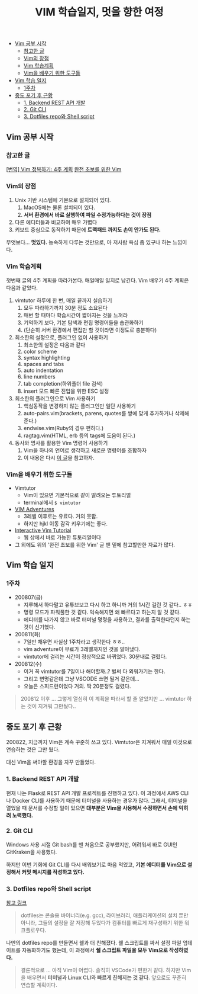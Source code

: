 ﻿---
title:  "VIM 학습일지, 멋을 향한 여정"
excerpt: "스벅 딱 가서, 터미널 열어서 git이고 vim이고 그냥 다 ..."


categories:
-  Tools
tags:
-  Vim
last_modified_at: 2020-08-22TO20:30:00+09:00
---
- [Vim 공부 시작](#vim-공부-시작)
  - [참고한 글](#참고한-글)
  - [Vim의 장점](#vim의-장점)
  - [Vim 학습계획](#vim-학습계획)
  - [Vim을 배우기 위한 도구들](#vim을-배우기-위한-도구들)
- [Vim 학습 일지](#vim-학습-일지)
  - [1주차](#1주차)
- [중도 포기 후 근황](#중도-포기-후-근황)
  - [1. Backend REST API 개발](#1-backend-rest-api-개발)
  - [2. Git CLI](#2-git-cli)
  - [3. Dotfiles repo와 Shell script](#3-dotfiles-repo와-shell-script)

## Vim 공부 시작

### 참고한 글

[[번역] Vim 정복하기: 4주 계획](https://medium.com/@jungseobshin/vim-%EB%B0%B0%EC%9A%B0%EB%8A%94-%EB%B2%95-4%EC%A3%BC-%EA%B3%84%ED%9A%8D-77f3f7e263f7)
[완전 초보를 위한 Vim](https://nolboo.kim/blog/2016/11/15/vim-for-beginner/)

### Vim의 장점

1. Unix 기반 시스템에 기본으로 설치되어 있다.
   1. MacOS에는 물론 설치되어 있다.
   2. **서버 환경에서 바로 실행하여 파일 수정가능하다는 것이 장점**
2. 다른 에디터들과 비교하여 매우 가볍다
3. 키보드 중심으로 동작하기 때문에 **트랙패드 까지도 손이 안가도 된다.**

무엇보다... **멋있다.**
능숙하게 다루는 것만으로, 아 저사람 욕심 좀 있구나 하는 느낌이다.

### Vim 학습계획

첫번째 글의 4주 계획을 따라가본다.
매일매일 일지로 남긴다.
Vim 배우기 4주 계획은 다음과 같았다.

1. vimtutor 하루에 한 번, 매일 끝까지 실습하기
   1. 모두 따라하기까지 30분 정도 소요된다
   2. 매번 할 때마다 학습시간이 짧아지는 것을 느껴라
   3. 기억하기 보다, 기본 탐색과 편집 명령어들을 습관화하기
   4. (단순히 서버 환경에서 편집만 할 것이라면 이정도로 충분하다)
2. 최소한의 설정으로, 플러그인 없이 사용하기
   1. 최소한의 설정은 다음과 같다
   2. color scheme
   3. syntax highlighting
   4. spaces and tabs
   5. auto indentation
   6. line numbers
   7. tab completion(하위폴더 file 검색)
   8. insert 모드 빠른 진입을 위한 ESC 설정
3. 최소한의 플러그인으로 Vim 사용하기
   1. 핵심동작을 변경하지 않는 플러그인만 일단 사용하기
   2. auto-pairs.vim(brackets, parens, quotes를 쌍에 맞게 추가하거나 삭제해준다.)
   3. endwise.vim(Ruby의 경우 편하다.)
   4. ragtag.vim(HTML, erb 등의 tags에 도움이 된다.)
4. 동사와 명사를 활용한 Vim 명령어 사용하기
   1. Vim을 하나의 언어로 생각하고 새로운 명령어를 조합하자
   2. 이 내용은 다시 [이 글](https://medium.com/@jungseobshin/vim-%EB%B0%B0%EC%9A%B0%EB%8A%94-%EB%B2%95-4%EC%A3%BC-%EA%B3%84%ED%9A%8D-77f3f7e263f7)을 참고하자.

### Vim을 배우기 위한 도구들

- Vimtutor
  - Vim이 있으면 기본적으로 같이 딸려오는 튜토리얼
  - terminal에서 `$ vimtutor`
- [VIM Adventures](https://vim-adventures.com/)
  - 3레벨 이후로는 유료다. 거의 못함.
  - 하지만 hjkl 이동 감각 키우기에는 좋다.
- [Interactive Vim Tutorial](https://www.openvim.com/tutorial.html)
  - 웹 상에서 바로 가능한 튜토리얼이다
- 그 외에도 위의 '완전 초보를 위한 Vim' 글 맨 밑에 참고할만한 자료가 많다.

## Vim 학습 일지

### 1주차

- 200807(금)
  - 지루해서 하다말고 유튜브보고 다시 하고 하니까 거의 1시간 걸린 것 같다.. ㅎㅎ
  - 명령 모드가 파워풀한 것 같다. 익숙해지면 왜 빠르다고 하는지 알 것 같다.
  - 에디터를 나가지 않고 바로 터미널 명령을 사용하고, 결과를 출력한다던지 하는 것이 신기했다.
- 200811(화)
  - 7일만 채우면 사실상 1주차라고 생각한다 ㅎㅎ..
  - vim adventure이 무료가 3레벨까지인 것을 알아냈다.
  - vimtutor에 걸리는 시간이 정상적으로 바뀌었다. 30분내로 걸렸다.
- 200812(수)
  - 이거 꼭 vimtutor를 7일이나 해야할까..? 벌써 다 외워가기는 한다.
  - 그리고 변명같은데 그냥 VSCODE 쓰면 될거 같은데...
  - 오늘은 스피드런이었다 거의. 딱 20분정도 걸렸다.

> 200812 이후 ...
> 그렇게 열심히 이 계획을 따라서 할 줄 알았지만 ...
> vimtutor 하는 것이 지겨워 그만뒀다..

## 중도 포기 후 근황

200822,
지금까지 Vim은 계속 꾸준히 쓰고 있다.
Vimtutor은 지겨워서 매일 이것으로 연습하는 것은 그만 뒀다.

대신 Vim을 써야할 환경을 자꾸 만들었다.

### 1. Backend REST API 개발

현재 나는 Flask로 REST API 개발 프로젝트를 진행하고 있다.
이 과정에서 AWS CLI나 Docker CLI를 사용하기 때문에 터미널을 사용하는 경우가 많다.
그래서, 터미널을 열었을 때 문서를 수정할 일이 있으면 **대부분은 Vim을 사용해서 수정하면서 손에 익히려 노력했다.**

### 2. Git CLI

Windows 사용 시절 Git bash를 맨 처음으로 공부했지만,
어려워서 바로 GUI인 GitKraken을 사용했다.

하지만 이번 기회에 Git CLI를 다시 배워보기로 마음 먹었고,
**기본 에디터를 Vim으로 설정해서 커밋 메시지를 작성하고 있다.**

### 3. Dotfiles repo와 Shell script

[참고 링크](https://blog.appkr.dev/work-n-play/dotfiles/)
> dotfiles는 콘솔용 바이너리(e.g. gcc), 라이브러리, 애플리케이션의 설치 뿐만아니라, 그들의 설정을 잘 저장해 두었다가 컴퓨터를 빠르게 재구성하기 위한 워크플로우다.

나만의 dotfiles repo를 만들면서 쉘과 더 친해졌다.
쉘 스크립트를 짜서 설정 파일 업데이트를 자동화하기도 했는데,
이 과정에서 **쉘 스크립트 파일을 모두 Vim으로 작성하였다.**

> 결론적으로 ...
아직 Vim이 어렵다. 솔직히 VSCode가 편한거 같다.
하지만 Vim을 배우면서 **터미널과 Linux CLI와 빠르게 친해지는 것 같다.**
앞으로도 꾸준히 연습할 계획이다.
